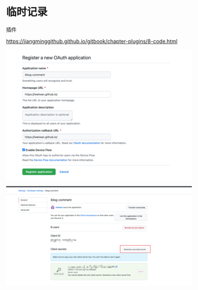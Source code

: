 # 临时记录







插件



https://jiangminggithub.github.io/gitbook/chapter-plugins/8-code.html





<script src="https://giscus.app/client.js"
        data-repo="iweiwan/iweiwan.github.io"
        data-repo-id="R_kgDOHC6xSw"
        data-category="Announcements"
        data-category-id="DIC_kwDOHC6xS84CORpZ"
        data-mapping="url"
        data-reactions-enabled="1"
        data-emit-metadata="1"
        data-input-position="top"
        data-theme="light"
        data-lang="zh-CN"
        data-loading="lazy"
        crossorigin="anonymous"
        async>
</script>



![](http://raw.githubusercontent.com/imattdu/img/main/img/202203120045197.png)







![](https://raw.githubusercontent.com/imattdu/img/main/img/202203120054878.png)



















<script src="https://giscus.app/client.js"
        data-repo="iweiwan/iweiwan.github.io"
        data-repo-id="R_kgDOHC6xSw"
        data-category="Comment"
        data-category-id="DIC_kwDOHC6xS84COTo_"
        data-mapping="url"
        data-reactions-enabled="1"
        data-emit-metadata="1"
        data-input-position="top"
        data-theme="light"
        data-lang="zh-CN"
        data-loading="lazy"
        crossorigin="anonymous"
        async>
</script>





















